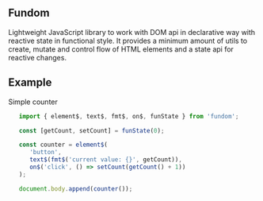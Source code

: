 ## Fundom

Lightweight JavaScript library to work with DOM api in declarative way with reactive state in functional style.
It provides a minimum amount of utils to create, mutate and control flow of HTML elements and a state api for reactive changes.

## Example

Simple counter
```typescript
   import { element$, text$, fmt$, on$, funState } from 'fundom';

   const [getCount, setCount] = funState(0);

   const counter = element$(
      'button',
      text$(fmt$('current value: {}', getCount)),
      on$('click', () => setCount(getCount() + 1))
   );

   document.body.append(counter());
```